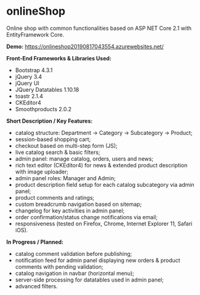 # onlineShop
Online shop with common functionalities based on ASP NET Core 2.1 with EntityFramework Core.

**Demo:**
https://onlineshop20190817043554.azurewebsites.net/

**Front-End Frameworks & Libraries Used:**
- Bootstrap 4.3.1
- jQuery 3.4
- jQuery UI
- JQuery Datatables 1.10.18
- toastr 2.1.4
- CKEditor4
- Smoothproducts 2.0.2

**Short Description / Key Features:**
- catalog structure: Department -> Category -> Subcategory -> Product;
- session-based shopping cart;
- checkout based on multi-step form (JS);
- live catalog search & basic filters;
- admin panel: manage catalog, orders, users and news;
- rich text editor (CKEditor4) for news & extended product description with image uploader;
- admin panel roles: Manager and Admin;
- product description field setup for each catalog subcategory via admin panel;
- product comments and ratings;
- custom breadcrumb navigation based on sitemap;
- changelog for key activities in admin panel;
- order confirmation/status change notifications via email;
- responsiveness (tested on Firefox, Chrome, Internet Explorer 11, Safari iOS).

**In Progress / Planned:**
- catalog comment validation before publishing;
- notification feed for admin panel displaying new orders & product comments with pending validation;
- catalog navigation in navbar (horizontal menu);
- server-side processing for datatables used in admin panel;
- advanced filters.




